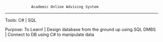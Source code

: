                 Academic Online Advising System
--------------------------------------------------------------------------------
Tools: C# | SQL
    
Purpose: To Learn!  |   Design database from the ground up using SQL DMBS   |   Connect to DB using C# to manipulate data